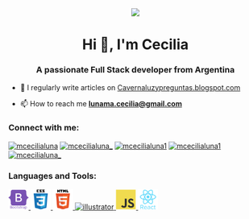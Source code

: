 <p align="center" width="300">
   <img align="center" width="200" src="https://avatars.githubusercontent.com/u/95712696?v=4" />
<h1 align="center">Hi 🎨, I'm Cecilia</h1>
<h3 align="center">A passionate Full Stack developer from Argentina</h3>

- 📝 I regularly write articles on [Cavernaluzypreguntas.blogspot.com](Cavernaluzypreguntas.blogspot.com)

- 📫 How to reach me **lunama.cecilia@gmail.com**

<h3 align="left">Connect with me:</h3>
<p align="left">
<a href="https://codepen.io/mcecilialuna" target="blank"><img align="center" src="https://raw.githubusercontent.com/rahuldkjain/github-profile-readme-generator/master/src/images/icons/Social/codepen.svg" alt="mcecilialuna" height="30" width="40" /></a>
<a href="https://twitter.com/mcecilialuna_" target="blank"><img align="center" src="https://raw.githubusercontent.com/rahuldkjain/github-profile-readme-generator/master/src/images/icons/Social/twitter.svg" alt="mcecilialuna_" height="30" width="40" /></a>
<a href="https://linkedin.com/in/mcecilialuna1" target="blank"><img align="center" src="https://raw.githubusercontent.com/rahuldkjain/github-profile-readme-generator/master/src/images/icons/Social/linked-in-alt.svg" alt="mcecilialuna1" height="30" width="40" /></a>
<a href="https://fb.com/mcecilialuna1" target="blank"><img align="center" src="https://raw.githubusercontent.com/rahuldkjain/github-profile-readme-generator/master/src/images/icons/Social/facebook.svg" alt="mcecilialuna1" height="30" width="40" /></a>
<a href="https://instagram.com/mcecilialuna_" target="blank"><img align="center" src="https://raw.githubusercontent.com/rahuldkjain/github-profile-readme-generator/master/src/images/icons/Social/instagram.svg" alt="mcecilialuna_" height="30" width="40" /></a>
</p>

<h3 align="left">Languages and Tools:</h3>
<p align="left"> <a href="https://getbootstrap.com" target="_blank" rel="noreferrer"> <img src="https://raw.githubusercontent.com/devicons/devicon/master/icons/bootstrap/bootstrap-plain-wordmark.svg" alt="bootstrap" width="40" height="40"/> </a> <a href="https://www.w3schools.com/css/" target="_blank" rel="noreferrer"> <img src="https://raw.githubusercontent.com/devicons/devicon/master/icons/css3/css3-original-wordmark.svg" alt="css3" width="40" height="40"/> </a> <a href="https://www.w3.org/html/" target="_blank" rel="noreferrer"> <img src="https://raw.githubusercontent.com/devicons/devicon/master/icons/html5/html5-original-wordmark.svg" alt="html5" width="40" height="40"/> </a> <a href="https://www.adobe.com/in/products/illustrator.html" target="_blank" rel="noreferrer"> <img src="https://www.vectorlogo.zone/logos/adobe_illustrator/adobe_illustrator-icon.svg" alt="illustrator" width="40" height="40"/> </a> <a href="https://developer.mozilla.org/en-US/docs/Web/JavaScript" target="_blank" rel="noreferrer"> <img src="https://raw.githubusercontent.com/devicons/devicon/master/icons/javascript/javascript-original.svg" alt="javascript" width="40" height="40"/> </a> <a href="https://reactjs.org/" target="_blank" rel="noreferrer"> <img src="https://raw.githubusercontent.com/devicons/devicon/master/icons/react/react-original-wordmark.svg" alt="react" width="40" height="40"/> </a> </p>